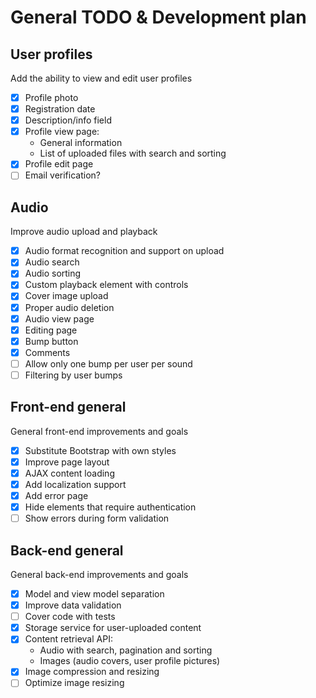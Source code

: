 # General TODO & Development plan

## User profiles

Add the ability to view and edit user profiles

- [x] Profile photo
- [x] Registration date
- [x] Description/info field
- [x] Profile view page:
    * General information
    * List of uploaded files with search and sorting
- [x] Profile edit page
- [ ] Email verification?

## Audio

Improve audio upload and playback

- [x] Audio format recognition and support on upload
- [x] Audio search
- [x] Audio sorting
- [x] Custom playback element with controls
- [x] Cover image upload
- [x] Proper audio deletion
- [x] Audio view page
- [x] Editing page
- [x] Bump button
- [x] Comments
- [ ] Allow only one bump per user per sound
- [ ] Filtering by user bumps

## Front-end general

General front-end improvements and goals

- [x] Substitute Bootstrap with own styles
- [x] Improve page layout
- [x] AJAX content loading
- [x] Add localization support
- [x] Add error page
- [x] Hide elements that require authentication
- [ ] Show errors during form validation

## Back-end general

General back-end improvements and goals

- [x] Model and view model separation
- [x] Improve data validation
- [ ] Cover code with tests
- [x] Storage service for user-uploaded content
- [x] Content retrieval API:
    * Audio with search, pagination and sorting
    * Images (audio covers, user profile pictures)
- [x] Image compression and resizing
- [ ] Optimize image resizing
